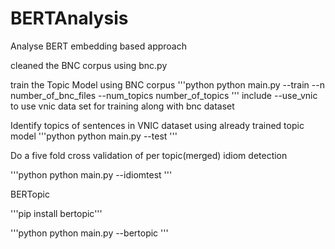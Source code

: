 # BERTAnalysis
Analyse BERT embedding based approach

cleaned the BNC corpus using bnc.py

train the Topic Model using BNC corpus
'''python
python main.py --train --n number_of_bnc_files --num_topics number_of_topics
'''
 include --use_vnic to use vnic data set for training along with bnc dataset

Identify topics of sentences in VNIC dataset using already trained topic model
'''python
python main.py --test
'''

Do a five fold cross validation of per topic(merged) idiom detection

'''python
python main.py --idiomtest
'''

BERTopic

'''pip install bertopic'''

'''python
python main.py --bertopic
'''

